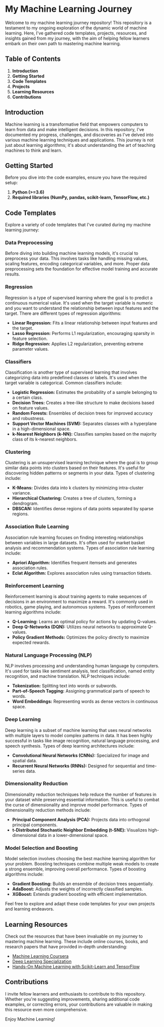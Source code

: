 # My Machine Learning Journey

Welcome to my machine learning journey repository! This repository is a testament to my ongoing exploration of the dynamic world of machine learning. Here, I've gathered code templates, projects, resources, and insights gained from my journey, with the aim of helping fellow learners embark on their own path to mastering machine learning.

## Table of Contents

1. **Introduction**
2. **Getting Started**
3. **Code Templates**
4. **Projects**
5. **Learning Resources**
6. **Contributions**

## Introduction

Machine learning is a transformative field that empowers computers to learn from data and make intelligent decisions. In this repository, I've documented my progress, challenges, and discoveries as I've delved into various machine learning techniques and applications. This journey is not just about learning algorithms; it's about understanding the art of teaching machines to think and learn.

## Getting Started

Before you dive into the code examples, ensure you have the required setup:

1. **Python (>=3.6)**
2. **Required libraries (NumPy, pandas, scikit-learn, TensorFlow, etc.)**

## Code Templates

Explore a variety of code templates that I've curated during my machine learning journey:

### Data Preprocessing

Before diving into building machine learning models, it's crucial to preprocess your data. This involves tasks like handling missing values, scaling features, encoding categorical variables, and more. Proper data preprocessing sets the foundation for effective model training and accurate results.

### Regression

Regression is a type of supervised learning where the goal is to predict a continuous numerical value. It's used when the target variable is numeric and you want to understand the relationship between input features and the target. There are different types of regression algorithms:
- **Linear Regression:** Fits a linear relationship between input features and the target.
- **Lasso Regression:** Performs L1 regularization, encouraging sparsity in feature selection.
- **Ridge Regression:** Applies L2 regularization, preventing extreme parameter values.

### Classifiers

Classification is another type of supervised learning that involves categorizing data into predefined classes or labels. It's used when the target variable is categorical. Common classifiers include:
- **Logistic Regression:** Estimates the probability of a sample belonging to a certain class.
- **Decision Trees:** Creates a tree-like structure to make decisions based on feature values.
- **Random Forests:** Ensembles of decision trees for improved accuracy and robustness.
- **Support Vector Machines (SVM):** Separates classes with a hyperplane in a high-dimensional space.
- **k-Nearest Neighbors (k-NN):** Classifies samples based on the majority class of its k-nearest neighbors.

### Clustering

Clustering is an unsupervised learning technique where the goal is to group similar data points into clusters based on their features. It's useful for discovering hidden patterns or segments in your data. Types of clustering include:
- **K-Means:** Divides data into k clusters by minimizing intra-cluster variance.
- **Hierarchical Clustering:** Creates a tree of clusters, forming a dendrogram.
- **DBSCAN:** Identifies dense regions of data points separated by sparse regions.

### Association Rule Learning

Association rule learning focuses on finding interesting relationships between variables in large datasets. It's often used for market basket analysis and recommendation systems. Types of association rule learning include:
- **Apriori Algorithm:** Identifies frequent itemsets and generates association rules.
- **Eclat Algorithm:** Explores association rules using transaction tidsets.

### Reinforcement Learning

Reinforcement learning is about training agents to make sequences of decisions in an environment to maximize a reward. It's commonly used in robotics, game playing, and autonomous systems. Types of reinforcement learning algorithms include:
- **Q-Learning:** Learns an optimal policy for actions by updating Q-values.
- **Deep Q-Networks (DQN):** Utilizes neural networks to approximate Q-values.
- **Policy Gradient Methods:** Optimizes the policy directly to maximize expected rewards.

### Natural Language Processing (NLP)

NLP involves processing and understanding human language by computers. It's used for tasks like sentiment analysis, text classification, named entity recognition, and machine translation. NLP techniques include:
- **Tokenization:** Splitting text into words or subwords.
- **Part-of-Speech Tagging:** Assigning grammatical parts of speech to words.
- **Word Embeddings:** Representing words as dense vectors in continuous space.

### Deep Learning

Deep learning is a subset of machine learning that uses neural networks with multiple layers to model complex patterns in data. It has been highly successful in tasks like image recognition, natural language processing, and speech synthesis. Types of deep learning architectures include:
- **Convolutional Neural Networks (CNNs):** Specialized for image and spatial data.
- **Recurrent Neural Networks (RNNs):** Designed for sequential and time-series data.

### Dimensionality Reduction

Dimensionality reduction techniques help reduce the number of features in your dataset while preserving essential information. This is useful to combat the curse of dimensionality and improve model performance. Types of dimensionality reduction methods include:
- **Principal Component Analysis (PCA):** Projects data into orthogonal principal components.
- **t-Distributed Stochastic Neighbor Embedding (t-SNE):** Visualizes high-dimensional data in a lower-dimensional space.

### Model Selection and Boosting

Model selection involves choosing the best machine learning algorithm for your problem. Boosting techniques combine multiple weak models to create a strong ensemble, improving overall performance. Types of boosting algorithms include:
- **Gradient Boosting:** Builds an ensemble of decision trees sequentially.
- **AdaBoost:** Adjusts the weights of incorrectly classified samples.
- **XGBoost:** Extends gradient boosting with efficient implementation.

Feel free to explore and adapt these code templates for your own projects and learning endeavors.

## Learning Resources
Check out the resources that have been invaluable on my journey to mastering machine learning. These include online courses, books, and research papers that have provided in-depth understanding:

- [Machine Learning Coursera](https://www.coursera.org/specializations/machine-learning)
- [Deep Learning Specialization](https://www.deeplearning.ai/)
- [Hands-On Machine Learning with Scikit-Learn and TensorFlow](https://www.oreilly.com/library/view/hands-on-machine-learning/9781492032632/)

## Contributions
I invite fellow learners and enthusiasts to contribute to this repository. Whether you're suggesting improvements, sharing additional code examples, or correcting errors, your contributions are valuable in making this resource even more comprehensive.

Enjoy Machine Learning!
